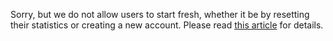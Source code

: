 Sorry, but we do not allow users to start fresh, whether it be by resetting their statistics or creating a new account. Please read [this article](https://osu.ppy.sh/help/wiki/Help_Center#is-it-possible-to-start-over-or-have-my-accounts-statistics-wiped) for details.
